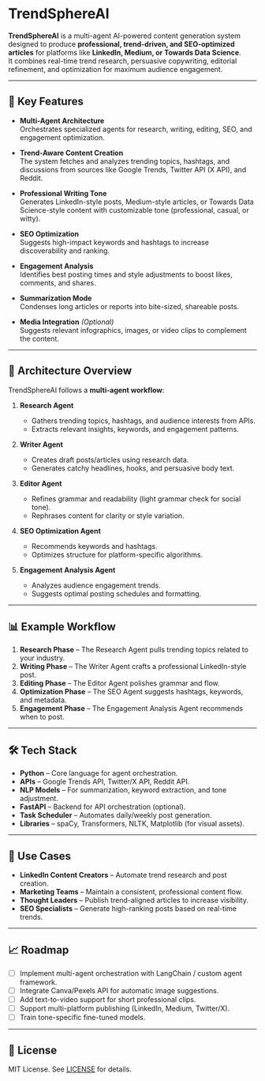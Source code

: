 # TrendSphereAI

**TrendSphereAI** is a multi-agent AI-powered content generation system designed to produce **professional, trend-driven, and SEO-optimized articles** for platforms like **LinkedIn, Medium, or Towards Data Science**.  
It combines real-time trend research, persuasive copywriting, editorial refinement, and optimization for maximum audience engagement.

---

## 🚀 Key Features

- **Multi-Agent Architecture**  
  Orchestrates specialized agents for research, writing, editing, SEO, and engagement optimization.

- **Trend-Aware Content Creation**  
  The system fetches and analyzes trending topics, hashtags, and discussions from sources like Google Trends, Twitter API (X API), and Reddit.

- **Professional Writing Tone**  
  Generates LinkedIn-style posts, Medium-style articles, or Towards Data Science-style content with customizable tone (professional, casual, or witty).

- **SEO Optimization**  
  Suggests high-impact keywords and hashtags to increase discoverability and ranking.

- **Engagement Analysis**  
  Identifies best posting times and style adjustments to boost likes, comments, and shares.

- **Summarization Mode**  
  Condenses long articles or reports into bite-sized, shareable posts.

- **Media Integration** *(Optional)*  
  Suggests relevant infographics, images, or video clips to complement the content.

---

## 🧠 Architecture Overview

TrendSphereAI follows a **multi-agent workflow**:

1. **Research Agent**  
   - Gathers trending topics, hashtags, and audience interests from APIs.  
   - Extracts relevant insights, keywords, and engagement patterns.

2. **Writer Agent**  
   - Creates draft posts/articles using research data.  
   - Generates catchy headlines, hooks, and persuasive body text.

3. **Editor Agent**  
   - Refines grammar and readability (light grammar check for social tone).  
   - Rephrases content for clarity or style variation.  

4. **SEO Optimization Agent**  
   - Recommends keywords and hashtags.  
   - Optimizes structure for platform-specific algorithms.

5. **Engagement Analysis Agent**  
   - Analyzes audience engagement trends.  
   - Suggests optimal posting schedules and formatting.

---

## 📊 Example Workflow

1. **Research Phase** – The Research Agent pulls trending topics related to your industry.  
2. **Writing Phase** – The Writer Agent crafts a professional LinkedIn-style post.  
3. **Editing Phase** – The Editor Agent polishes grammar and flow.  
4. **Optimization Phase** – The SEO Agent suggests hashtags, keywords, and metadata.  
5. **Engagement Phase** – The Engagement Analysis Agent recommends when to post.  

---

## 🛠️ Tech Stack

- **Python** – Core language for agent orchestration.
- **APIs** – Google Trends API, Twitter/X API, Reddit API.
- **NLP Models** – For summarization, keyword extraction, and tone adjustment.
- **FastAPI** – Backend for API orchestration (optional).
- **Task Scheduler** – Automates daily/weekly post generation.
- **Libraries** – spaCy, Transformers, NLTK, Matplotlib (for visual assets).

---

## 📌 Use Cases

- **LinkedIn Content Creators** – Automate trend research and post creation.
- **Marketing Teams** – Maintain a consistent, professional content flow.
- **Thought Leaders** – Publish trend-aligned articles to increase visibility.
- **SEO Specialists** – Generate high-ranking posts based on real-time trends.

---

## 📈 Roadmap

- [ ] Implement multi-agent orchestration with LangChain / custom agent framework.
- [ ] Integrate Canva/Pexels API for automatic image suggestions.
- [ ] Add text-to-video support for short professional clips.
- [ ] Support multi-platform publishing (LinkedIn, Medium, Twitter/X).
- [ ] Train tone-specific fine-tuned models.

---

## 📄 License

MIT License. See [LICENSE](LICENSE) for details.

